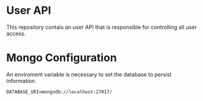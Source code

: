 # User API

This repository contais an user API that is responsible for controlling all user access.

# Mongo Configuration

An enviroment variable is necessary to set the database to persist information.

`DATABASE_URI=mongodb://localhost:27017/`
